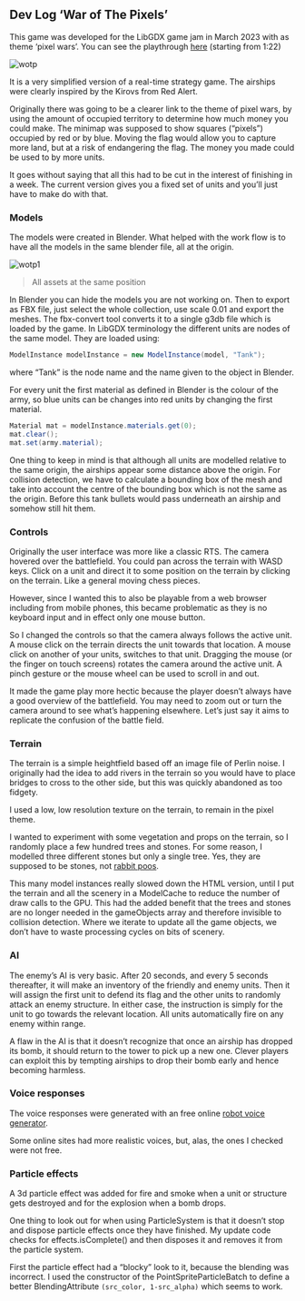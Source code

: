 ## Dev Log ‘War of The Pixels’

This game was developed for the LibGDX game jam in March 2023 with as theme ‘pixel wars’. You can see the playthrough [here][1] (starting from 1:22)

![wotp](https://user-images.githubusercontent.com/49096535/230102813-61f142fe-dfa5-41d9-9565-cb0f7453378a.png)



It is a very simplified version of a real-time strategy game. The airships were clearly inspired by the Kirovs from Red Alert.

Originally there was going to be a clearer link to the theme of pixel wars, by using the amount of occupied territory to determine how much money you could make.  The minimap was supposed to show squares (“pixels”) occupied by red or by blue.  Moving the flag would allow you to capture more land, but at a risk of endangering the flag.  The money you made could be used to by more units.

It goes without saying that all this had to be cut in the interest of finishing in a week.  The current version gives you a fixed set of units and you’ll just have to make do with that.

### Models

The models were created in Blender. What helped with the work flow is to have all the models in the same blender file, all at the origin. 


![wotp1](https://user-images.githubusercontent.com/49096535/230103288-60aff8b8-4017-42af-9854-7e819f1140e6.png)

> All assets at the same position


In Blender you can hide the models you are not working on.  Then to export as FBX file, just select the whole collection, use scale 0.01 and export the meshes.  The fbx-convert tool converts it to a single g3db file which is loaded by the game.   In LibGDX terminology the different units are nodes of the same model. They are loaded using:

```java 
ModelInstance modelInstance = new ModelInstance(model, "Tank");
```

where “Tank” is the node name and the name given to the object in Blender.

For every unit the first material as defined in Blender is the colour of the army, so blue units can be changes into red units by changing the first material.

```java 
Material mat = modelInstance.materials.get(0);
mat.clear();
mat.set(army.material);
```
 
One thing to keep in mind is that although all units are modelled relative to the same origin, the airships appear some distance above the origin.  For collision detection, we have to calculate a bounding box of the mesh and take into account the centre of the bounding box which is not the same as the origin.  Before this tank bullets would pass underneath an airship and somehow still hit them.

### Controls

Originally the user interface was more like a classic RTS.  The camera hovered over the battlefield.  You could pan across the terrain with WASD keys. Click on a unit and direct it to some position on the terrain by clicking on the terrain. Like a general moving chess pieces.

However, since I wanted this to also be playable from a web browser including from mobile phones, this became problematic as they is no keyboard input and in effect only one mouse button.

So I changed the controls so that the camera always follows the active unit. A mouse click on the terrain directs the unit towards that location. A mouse click on another of your units, switches to that unit. Dragging the mouse (or the finger on touch screens) rotates the camera around the active unit. A pinch gesture or the mouse wheel can be used to scroll in and out.  

It made the game play more hectic because the player doesn’t always have a good overview of the battlefield.  You may need to zoom out or turn the camera around to see what’s happening elsewhere.  Let’s just say it aims to replicate the confusion of the battle field.

### Terrain

The terrain is a simple heightfield based off an image file of Perlin noise.  I originally had the idea to add rivers in the terrain so you would have to place bridges to cross to the other side, but this was quickly abandoned as too fidgety.

I used a low, low resolution texture on the terrain, to remain in the pixel theme. 

I wanted to experiment with some vegetation and props on the terrain, so I randomly place a few hundred trees and stones. For some reason, I modelled three different stones but only a single tree. Yes, they are supposed to be stones, not [rabbit poos][1].

This many model instances really slowed down the HTML version, until I put the terrain and all the scenery in a ModelCache to reduce the number of draw calls to the GPU.  This had the added benefit that the trees and stones are no longer needed in the gameObjects array and therefore invisible to collision detection.  Where we iterate to update all the game objects, we don’t have to waste processing cycles on bits of scenery.

### AI

The enemy’s AI is very basic. After 20 seconds, and every 5 seconds thereafter, it will make an inventory of the friendly and enemy units.  Then it will assign the first unit to defend its flag and the other units to randomly attack an enemy structure.  In either case, the instruction is simply for the unit to go towards the relevant location. All units automatically fire on any enemy within range.

A flaw in the AI is that it doesn’t recognize that once an airship has dropped its bomb, it should return to the tower to pick up a new one. Clever players can exploit this by tempting airships to drop their bomb early and hence becoming harmless.


### Voice responses

The voice responses were generated with an free online [robot voice generator][2].

> 

Some online sites had more realistic voices, but, alas, the ones I checked were not free.



### Particle effects

A 3d particle effect was added for fire and smoke when a unit or structure gets destroyed and for the explosion when a bomb drops.

One thing to look out for when using ParticleSystem is that it doesn’t stop and dispose particle effects once they have finished.  My update code checks for effects.isComplete() and then disposes it and removes it from the particle system. 

First the particle effect had a “blocky” look to it, because the blending was incorrect.  I used the constructor of the PointSpriteParticleBatch to define a better BlendingAttribute `(src_color, 1-src_alpha)` which seems to work.





[1]: https://www.youtube.com/watch?v=em0cy5iPmpg&t=5548s&ab_channel=Raeleus "libGDX Jam March 2023 Review"
[2]: https://lingojam.com/RobotVoiceGenerator "online robot voice generator"
